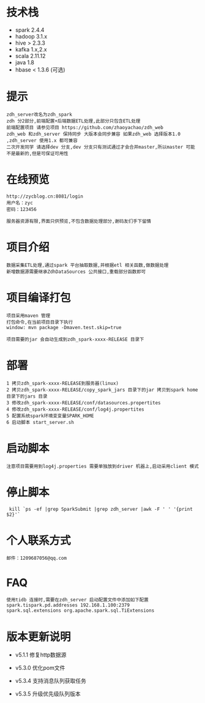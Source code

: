 # 技术栈

   + spark 2.4.4
   + hadoop 3.1.x
   + hive > 2.3.3
   + kafka 1.x,2.x
   + scala 2.11.12
   + java 1.8
   + hbase < 1.3.6 (可选)

# 提示
    zdh_server改名为zdh_spark
    zdh 分2部分,前端配置+后端数据ETL处理,此部分只包含ETL处理
    前端配置项目 请参见项目 https://github.com/zhaoyachao/zdh_web
    zdh_web 和zdh_server 保持同步 大版本会同步兼容 如果zdh_web 选择版本1.0 ,zdh_server 使用1.x 都可兼容
    二次开发同学 请选择dev 分支,dev 分支只有测试通过才会合并master,所以master 可能不是最新的,但是可保证可用性
    
#  在线预览
    http://zycblog.cn:8081/login
    用户名：zyc
    密码：123456
    
    服务器资源有限,界面只供预览,不包含数据处理部分,谢码友们手下留情    
   
# 项目介绍

    数据采集ETL处理,通过spark 平台抽取数据,并根据etl 相关函数,做数据处理
    新增数据源需要继承ZdhDataSources 公共接口,重载部分函数即可
 
# 项目编译打包
    项目采用maven 管理
    打包命令,在当前项目目录下执行
    window: mvn package -Dmaven.test.skip=true 
   
    项目需要的jar 会自动生成到zdh_spark-xxxx-RELEASE 目录下
   
    
# 部署
    1 拷贝zdh_spark-xxxx-RELEASE到服务器(linux)
    2 拷贝zdh_spark-xxxx-RELEASE/copy_spark_jars 目录下的jar 拷贝到spark home 目录下的jars 目录
    3 修改zdh_spark-xxxx-RELEASE/conf/datasources.propertites
    4 修改zdh_spark-xxxx-RELEASE/conf/log4j.propertites
    5 配置系统spark环境变变量SPARK_HOME
    6 启动脚本 start_server.sh
    
# 启动脚本
    注意项目需要用到log4j.properties 需要单独放到driver 机器上,启动采用client 模式
      
    
# 停止脚本
     kill `ps -ef |grep SparkSubmit |grep zdh_server |awk -F ' ' '{print $2}'`

# 个人联系方式
    邮件：1209687056@qq.com
    
# FAQ
    使用tidb 连接时,需要在zdh_server 启动配置文件中添加如下配置
    spark.tispark.pd.addresses 192.168.1.100:2379
    spark.sql.extensions org.apache.spark.sql.TiExtensions
    
# 版本更新说明
   + v5.1.1 修复http数据源
   + v5.3.0 优化pom文件
   
   + v5.3.4 支持消息队列获取任务
   + v5.3.5 升级优先级队列版本